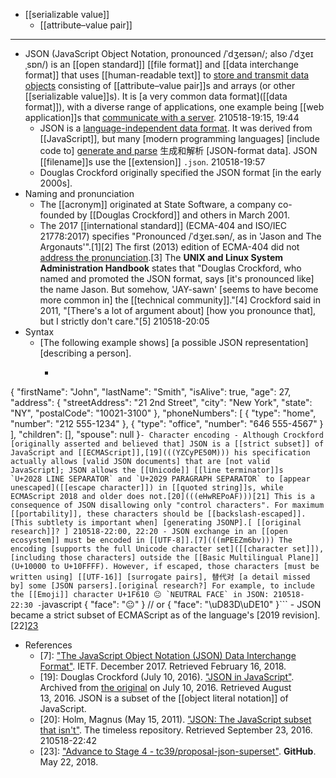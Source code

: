 - [[serializable value]]
    - [[attribute–value pair]]
- ---
- JSON (JavaScript Object Notation, pronounced /ˈdʒeɪsən/; also /ˈdʒeɪˌsɒn/) is an [[open standard]] [[file format]] and [[data interchange format]] that uses [[human-readable text]] to [store and transmit data objects](((uJxktnA2j))) consisting of [[attribute–value pair]]s and arrays (or other [[serializable value]]s). It is [a very common data format]([[data format]]), with a diverse range of applications, one example being [[web application]]s that [communicate with a server](((drq8mAJM_))).
210518-19:15, 19:44
    - JSON is a [language-independent data format](((_tlSvxSKm))). It was derived from [[JavaScript]], but many [modern programming languages] [include code to] [generate and parse](((kVtMoKHph))) 生成和解析 [JSON-format data]. JSON [[filename]]s use the [[extension]] `.json`.
210518-19:57
    - Douglas Crockford originally specified the JSON format [in the early 2000s].
- Naming and pronunciation
    - The [[acronym]] originated at State Software, a company co-founded by [[Douglas Crockford]] and others in March 2001.
    - The 2017 [[international standard]] (ECMA-404 and ISO/IEC 21778:2017) specifies "Pronounced /ˈdʒeɪ.sən/, as in 'Jason and The Argonauts'".[1][2] The first (2013) edition of ECMA-404 did not [address the pronunciation]([[pronunciation]]).[3] The __UNIX and Linux System Administration Handbook__ states that "Douglas Crockford, who named and promoted the JSON format, says [it's pronounced like] the name Jason. But somehow, 'JAY-sawn' [seems to have become more common in] the [[technical community]]."[4] Crockford said in 2011, "[There's a lot of argument about] [how you pronounce that], but I strictly don't care."[5]
210518-20:05
- Syntax
    - [The following example shows] [a possible JSON representation] [describing a person].
        - ```javascript
{
  "firstName": "John",
  "lastName": "Smith",
  "isAlive": true,
  "age": 27,
  "address": {
    "streetAddress": "21 2nd Street",
    "city": "New York",
    "state": "NY",
    "postalCode": "10021-3100"
  },
  "phoneNumbers": [
    {
      "type": "home",
      "number": "212 555-1234"
    },
    {
      "type": "office",
      "number": "646 555-4567"
    }
  ],
  "children": [],
  "spouse": null
}```
    - Character encoding
        - Although Crockford [originally asserted and believed that] JSON is a [[strict subset]] of JavaScript and [[ECMAScript]],[19](((YZCyPE50M))) his specification actually allows [valid JSON documents] that are [not valid JavaScript]; JSON allows the [[Unicode]] [[line terminator]]s `U+2028 LINE SEPARATOR` and `U+2029 PARAGRAPH SEPARATOR` to [appear unescaped]([[escape character]]) in [[quoted string]]s, while ECMAScript 2018 and older does not.[20](((eHwREPoAF)))[21] This is a consequence of JSON disallowing only "control characters". For maximum [[portability]], these characters should be [[backslash-escaped]]. [This subtlety is important when] [generating JSONP].[ [[original research]]? ]
210518-22:00, 22:20
        - JSON exchange in an [[open ecosystem]] must be encoded in [[UTF-8]].[7](((mPEEZm6bv))) The encoding [supports the full Unicode character set]([[character set]]), [including those characters] outside the [[Basic Multilingual Plane]] (U+10000 to U+10FFFF). However, if escaped, those characters [must be written using] [[UTF-16]] [surrogate pairs], 替代对 [a detail missed by] some [JSON parsers].[original research?] For example, to include the [[Emoji]] character U+1F610 😐 `NEUTRAL FACE` in JSON:
210518-22:30
            - ```javascript
{ "face": "😐" }
// or
{ "face": "\uD83D\uDE10" }```
        - JSON became a strict subset of ECMAScript as of the language's [2019 revision].[22][23](((k3KV2tTzi)))
- References 
    - [7]: ["The JavaScript Object Notation (JSON) Data Interchange Format"](https://tools.ietf.org/html/rfc8259). IETF. December 2017. Retrieved February 16, 2018.
    - [19]: Douglas Crockford (July 10, 2016). ["JSON in JavaScript"](https://web.archive.org/web/20160710230817/http://www.json.org/js.html). Archived from [the original](http://www.json.org/js.html) on July 10, 2016. Retrieved August 13, 2016. JSON is a subset of the [[object literal notation]] of JavaScript.
    - [20]: Holm, Magnus (May 15, 2011). ["JSON: The JavaScript subset that isn't"](http://timelessrepo.com/json-isnt-a-javascript-subset). The timeless repository. Retrieved September 23, 2016.
210518-22:42
    - [23]: ["Advance to Stage 4 - tc39/proposal-json-superset"](https://github.com/tc39/proposal-json-superset/commit/0604b6083e18fe033a1520388b8c6146bcd79e23). __GitHub__. May 22, 2018.
